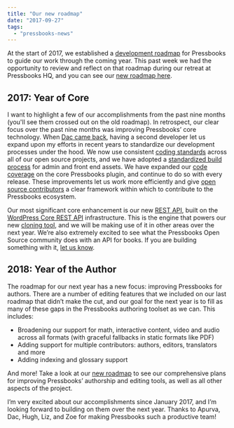 ```yaml
---
title: "Our new roadmap"
date: "2017-09-27"
tags: 
  - "pressbooks-news"
---
```


At the start of 2017, we established a [development roadmap](https://pressbooks.org/roadmap/roadmap-2017/) for Pressbooks to guide our work through the coming year. This past week we had the opportunity to review and reflect on that roadmap during our retreat at Pressbooks HQ, and you can see our [new roadmap here](https://pressbooks.org/roadmap/).

## 2017: Year of Core

I want to highlight a few of our accomplishments from the past nine months (you'll see them crossed out on the old roadmap). In retrospect, our clear focus over the past nine months was improving Pressbooks’ core technology. When [Dac came back](https://pressbooks.org/blog/2017/05/11/dac-is-back/), having a second developer let us expand upon my efforts in recent years to standardize our development processes under the hood. We now use consistent [coding standards](https://docs.pressbooks.org/coding-standards/) across all of our open source projects, and we have adopted a [standardized build process](https://laravel.com/docs/5.5/mix) for admin and front end assets. We have expanded our [code coverage](https://codecov.io/gh/pressbooks/pressbooks) on the core Pressbooks plugin, and continue to do so with every release. These improvements let us work more efficiently and give [open source contributors](https://docs.pressbooks.org/contributors/) a clear framework within which to contribute to the Pressbooks ecosystem.

Our most significant core enhancement is our new [REST API](https://docs.pressbooks.org/api/), built on the [WordPress Core REST API](https://developer.wordpress.org/rest-api/) infrastructure. This is the engine that powers our new [cloning tool](https://pressbooks.com/blog/can-you-clone-a-pressbooks-book-you-can-now/), and we will be making use of it in other areas over the next year. We’re also extremely excited to see what the Pressbooks Open Source community does with an API for books. If you are building something with it, [let us know](https://discourse.pressbooks.org/c/apis).

## 2018: Year of the Author

The roadmap for our next year has a new focus: improving Pressbooks for authors. There are a number of editing features that we included on our last roadmap that didn’t make the cut, and our goal for the next year is to fill as many of these gaps in the Pressbooks authoring toolset as we can. This includes:

- Broadening our support for math, interactive content, video and audio across all formats (with graceful fallbacks in static formats like PDF)
- Adding support for multiple contributors: authors, editors, translators and more
- Adding indexing and glossary support

And more! Take a look at our [new roadmap](https://pressbooks.org/roadmap/) to see our comprehensive plans for improving Pressbooks’ authorship and editing tools, as well as all other aspects of the project.

I’m very excited about our accomplishments since January 2017, and I’m looking forward to building on them over the next year. Thanks to Apurva, Dac, Hugh, Liz, and Zoe for making Pressbooks such a productive team!
